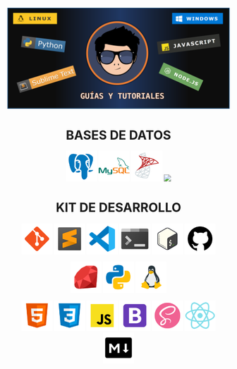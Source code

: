[comment]: <> (theme: https://github.com/pages-themes/midnight)


<p align="center">
  <img src="assets/png/banner.png" alt="">
<p>

<!-- Databases -->
<h1 align="center">BASES DE DATOS</h1>
<p align="center">
    <!-- Postgres -->
    <a href="./db/postgres/"><kbd><img src="assets/png/postgresql.png" height="70"></kbd></a>
    <!-- MySQL -->
    <a href="./db/mysql/"><kbd><img src="assets/png/mysql.png" height="70"></kbd></a>
    <!-- MS-SQL Server -->
    <a href="#mssql"><kbd><img src="assets/png/mssql-server.png" height="70"></kbd></a>
    <!-- SQLITE -->
    <a href="#sqlite"><kbd><img src="assets/ico/sqlite.ico" height="70"></kbd></a>
</p>

<!-- Tools development -->
<h1 align="center">KIT DE DESARROLLO</h1>
<p align="center">
    <!-- Git -->
    <a href="devs/tools/git/index.md"><kbd><img src="assets/png/git.png" height="70"></kbd></a>
    <!-- SublimeText -->
    <a href="./editores/sublimetext/"><kbd><img src="assets/png/sublimetext.png" height="70"></kbd></a>
    <!-- Visual Studio Code -->
    <a href="#vs_code"><kbd><img src="assets/png/vs_code.png" height="70"></kbd></a>
    <!-- TERMINAL -->
    <a href="https://enidev911.notion.site/CMD-550b419ecf664511a0c27922641aa233"><kbd><img src="assets/png/windows_terminal.png" height="70"></kbd></a>
     <!-- BASH -->
    <a href="bash/"><kbd><img src="assets/png/bash.png" height="70"></kbd></a>
    <!-- Github -->
    <a href="#github"><kbd><img src="assets/png/github.png" height="70"></kbd></a>
</p>

<p align="center">
    <!-- Ruby -->
    <a href="./ruby/"><kbd><img src="assets/png/ruby.png" height="70"></kbd></a>
    <!-- Python -->
    <a href="./python/"><kbd><img src="assets/png/python.png" height="70"></kbd></a>
  <!-- Linux -->
  <a href="#linux"><kbd><img src="assets/png/linux.png" height="70"></kbd></a>
</p>

<p align="center">
     <!-- HTML -->
    <a href="devs/web/html/index.md"><kbd><img src="assets/png/html5.png" alt="logo html" height="70"></kbd></a>
    <!-- CSS -->
    <a href="#css"><kbd><img src="assets/png/css3.png" height="70"></kbd></a>
    <!-- JavaScript -->
    <a href="devs/programming/javascript_/index.md"><kbd><img src="assets/png/javascript.png" height="70"></kbd></a>
    <!-- Bootstrap -->
    <a href="#bootstrap"><kbd><img src="assets/png/bootstrap.png" height="70"></kbd></a>
    <!-- Sass -->
    <a href="#sass"><kbd><img src="assets/png/sass.png" height="70"></kbd></a>
    <!-- React -->
    <a href="./frontend/react/"><kbd><img src="assets/png/react.png" height="70"></kbd></a>
    <!-- Markdown -->
    <a href="./frontend/markdown/"><kbd>
    <picture>
      <source media="(prefers-color-scheme: dark)" srcset="./assets/png/markdown-dark.png" height="70">
      <source media="(prefers-color-scheme: light)" srcset="./assets/png/markdown.png" height="70">
      <img alt="Mostrar el icono según el modo" src="./assets/png/markdown.png" height="70">
    </picture></kbd></a>
</p>


